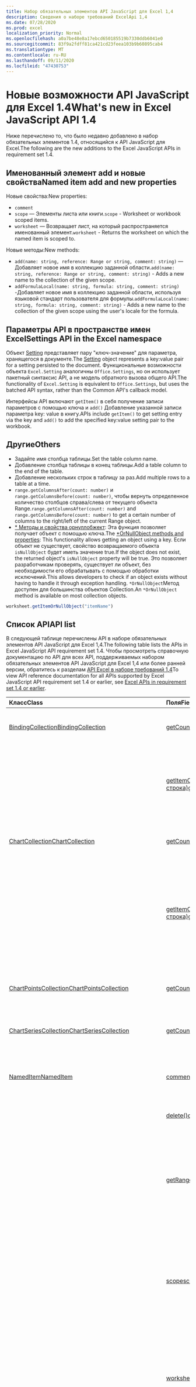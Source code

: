 ```yaml
---
title: Набор обязательных элементов API JavaScript для Excel 1,4
description: Сведения о наборе требований ExcelApi 1,4
ms.date: 07/28/2020
ms.prod: excel
localization_priority: Normal
ms.openlocfilehash: a0a7be48e8a17ebcd650185519b7330ddb6041e0
ms.sourcegitcommit: 83f9a2fdff81ca421cd23feea103b9b60895cab4
ms.translationtype: MT
ms.contentlocale: ru-RU
ms.lasthandoff: 09/11/2020
ms.locfileid: "47430753"
---
```

# <a name="whats-new-in-excel-javascript-api-14"></a><span data-ttu-id="5ce2d-103">Новые возможности API JavaScript для Excel 1.4</span><span class="sxs-lookup"><span data-stu-id="5ce2d-103">What's new in Excel JavaScript API 1.4</span></span>

<span data-ttu-id="5ce2d-104">Ниже перечислено то, что было недавно добавлено в набор обязательных элементов 1.4, относящийся к API JavaScript для Excel.</span><span class="sxs-lookup"><span data-stu-id="5ce2d-104">The following are the new additions to the Excel JavaScript APIs in requirement set 1.4.</span></span>

## <a name="named-item-add-and-new-properties"></a><span data-ttu-id="5ce2d-105">Именованный элемент add и новые свойства</span><span class="sxs-lookup"><span data-stu-id="5ce2d-105">Named item add and new properties</span></span>

<span data-ttu-id="5ce2d-106">Новые свойства:</span><span class="sxs-lookup"><span data-stu-id="5ce2d-106">New properties:</span></span>

* `comment`
* <span data-ttu-id="5ce2d-107">`scope` — Элементы листа или книги.</span><span class="sxs-lookup"><span data-stu-id="5ce2d-107">`scope` - Worksheet or workbook scoped items.</span></span>
* <span data-ttu-id="5ce2d-108">`worksheet` — Возвращает лист, на который распространяется именованный элемент.</span><span class="sxs-lookup"><span data-stu-id="5ce2d-108">`worksheet` - Returns the worksheet on which the named item is scoped to.</span></span>

<span data-ttu-id="5ce2d-109">Новые методы:</span><span class="sxs-lookup"><span data-stu-id="5ce2d-109">New methods:</span></span>

* <span data-ttu-id="5ce2d-110">`add(name: string, reference: Range or string, comment: string)` — Добавляет новое имя в коллекцию заданной области.</span><span class="sxs-lookup"><span data-stu-id="5ce2d-110">`add(name: string, reference: Range or string, comment: string)` - Adds a new name to the collection of the given scope.</span></span>
* <span data-ttu-id="5ce2d-111">`addFormulaLocal(name: string, formula: string, comment: string)` -Добавляет новое имя в коллекцию заданной области, используя языковой стандарт пользователя для формулы.</span><span class="sxs-lookup"><span data-stu-id="5ce2d-111">`addFormulaLocal(name: string, formula: string, comment: string)` - Adds a new name to the collection of the given scope using the user's locale for the formula.</span></span>

## <a name="settings-api-in-the-excel-namespace"></a><span data-ttu-id="5ce2d-112">Параметры API в пространстве имен Excel</span><span class="sxs-lookup"><span data-stu-id="5ce2d-112">Settings API in the Excel namespace</span></span>

<span data-ttu-id="5ce2d-113">Объект [Setting](/javascript/api/excel/excel.setting) представляет пару "ключ-значение" для параметра, хранящегося в документе.</span><span class="sxs-lookup"><span data-stu-id="5ce2d-113">The [Setting](/javascript/api/excel/excel.setting) object represents a key:value pair for a setting persisted to the document.</span></span> <span data-ttu-id="5ce2d-114">Функциональные возможности объекта `Excel.Setting` аналогичны `Office.Settings`, но он использует пакетный синтаксис API, а не модель обратного вызова общего API.</span><span class="sxs-lookup"><span data-stu-id="5ce2d-114">The functionality of `Excel.Setting` is equivalent to `Office.Settings`, but uses the batched API syntax, rather than the Common API's callback model.</span></span>

<span data-ttu-id="5ce2d-115">Интерфейсы API включают `getItem()` в себя получение записи параметров с помощью ключа и `add()` Добавление указанной записи параметра key: value в книгу.</span><span class="sxs-lookup"><span data-stu-id="5ce2d-115">APIs include `getItem()` to get setting entry via the key and `add()` to add the specified key:value setting pair to the workbook.</span></span>

## <a name="others"></a><span data-ttu-id="5ce2d-116">Другие</span><span class="sxs-lookup"><span data-stu-id="5ce2d-116">Others</span></span>

* <span data-ttu-id="5ce2d-117">Задайте имя столбца таблицы.</span><span class="sxs-lookup"><span data-stu-id="5ce2d-117">Set the table column name.</span></span>
* <span data-ttu-id="5ce2d-118">Добавление столбца таблицы в конец таблицы.</span><span class="sxs-lookup"><span data-stu-id="5ce2d-118">Add a table column to the end of the table.</span></span>
* <span data-ttu-id="5ce2d-119">Добавление нескольких строк в таблицу за раз.</span><span class="sxs-lookup"><span data-stu-id="5ce2d-119">Add multiple rows to a table at a time.</span></span>
* <span data-ttu-id="5ce2d-120">`range.getColumnsAfter(count: number)` и `range.getColumnsBefore(count: number)`, чтобы вернуть определенное количество столбцов справа/слева от текущего объекта Range.</span><span class="sxs-lookup"><span data-stu-id="5ce2d-120">`range.getColumnsAfter(count: number)` and `range.getColumnsBefore(count: number)` to get a certain number of columns to the right/left of the current Range object.</span></span>
* <span data-ttu-id="5ce2d-121">[ \* Методы и свойства орнуллобжект](../../develop/application-specific-api-model.md#ornullobject-methods-and-properties): Эта функция позволяет получает объект с помощью ключа.</span><span class="sxs-lookup"><span data-stu-id="5ce2d-121">The [\*OrNullObject methods and properties](../../develop/application-specific-api-model.md#ornullobject-methods-and-properties): This functionality allows getting an object using a key.</span></span> <span data-ttu-id="5ce2d-122">Если объект не существует, свойство возвращаемого объекта `isNullObject` будет иметь значение true.</span><span class="sxs-lookup"><span data-stu-id="5ce2d-122">If the object does not exist, the returned object's `isNullObject` property will be true.</span></span> <span data-ttu-id="5ce2d-123">Это позволяет разработчикам проверять, существует ли объект, без необходимости его обрабатывать с помощью обработки исключений.</span><span class="sxs-lookup"><span data-stu-id="5ce2d-123">This allows developers to check if an object exists without having to handle it through exception handling.</span></span> <span data-ttu-id="5ce2d-124">`*OrNullObject`Метод доступен для большинства объектов Collection.</span><span class="sxs-lookup"><span data-stu-id="5ce2d-124">An `*OrNullObject` method is available on most collection objects.</span></span>

```js
worksheet.getItemOrNullObject("itemName")
```

## <a name="api-list"></a><span data-ttu-id="5ce2d-125">Список API</span><span class="sxs-lookup"><span data-stu-id="5ce2d-125">API list</span></span>

<span data-ttu-id="5ce2d-126">В следующей таблице перечислены API в наборе обязательных элементов API JavaScript для Excel 1,4.</span><span class="sxs-lookup"><span data-stu-id="5ce2d-126">The following table lists the APIs in Excel JavaScript API requirement set 1.4.</span></span> <span data-ttu-id="5ce2d-127">Чтобы просмотреть справочную документацию по API для всех API, поддерживаемых набором обязательных элементов API JavaScript для Excel 1,4 или более ранней версии, обратитесь к разделам [API Excel в наборе требований 1,4](/javascript/api/excel?view=excel-js-1.4&preserve-view=true)</span><span class="sxs-lookup"><span data-stu-id="5ce2d-127">To view API reference documentation for all APIs supported by Excel JavaScript API requirement set 1.4 or earlier, see [Excel APIs in requirement set 1.4 or earlier](/javascript/api/excel?view=excel-js-1.4&preserve-view=true).</span></span>

| <span data-ttu-id="5ce2d-128">Класс</span><span class="sxs-lookup"><span data-stu-id="5ce2d-128">Class</span></span> | <span data-ttu-id="5ce2d-129">Поля</span><span class="sxs-lookup"><span data-stu-id="5ce2d-129">Fields</span></span> | <span data-ttu-id="5ce2d-130">Описание</span><span class="sxs-lookup"><span data-stu-id="5ce2d-130">Description</span></span> |
|:---|:---|:---|
|[<span data-ttu-id="5ce2d-131">BindingCollection</span><span class="sxs-lookup"><span data-stu-id="5ce2d-131">BindingCollection</span></span>](/javascript/api/excel/excel.bindingcollection)|[<span data-ttu-id="5ce2d-132">getCount()</span><span class="sxs-lookup"><span data-stu-id="5ce2d-132">getCount()</span></span>](/javascript/api/excel/excel.bindingcollection#getcount--)|<span data-ttu-id="5ce2d-133">Получает количество привязок в коллекции.</span><span class="sxs-lookup"><span data-stu-id="5ce2d-133">Gets the number of bindings in the collection.</span></span>|
||[<span data-ttu-id="5ce2d-134">getItemOrNullObject(id: строка)</span><span class="sxs-lookup"><span data-stu-id="5ce2d-134">getItemOrNullObject(id: string)</span></span>](/javascript/api/excel/excel.bindingcollection#getitemornullobject-id-)|<span data-ttu-id="5ce2d-135">Получает объект привязки по идентификатору.</span><span class="sxs-lookup"><span data-stu-id="5ce2d-135">Gets a binding object by ID.</span></span> <span data-ttu-id="5ce2d-136">Если объект привязки не существует, возвращает пустой объект.</span><span class="sxs-lookup"><span data-stu-id="5ce2d-136">If the binding object does not exist, will return a null object.</span></span>|
|[<span data-ttu-id="5ce2d-137">ChartCollection</span><span class="sxs-lookup"><span data-stu-id="5ce2d-137">ChartCollection</span></span>](/javascript/api/excel/excel.chartcollection)|[<span data-ttu-id="5ce2d-138">getCount()</span><span class="sxs-lookup"><span data-stu-id="5ce2d-138">getCount()</span></span>](/javascript/api/excel/excel.chartcollection#getcount--)|<span data-ttu-id="5ce2d-139">Возвращает количество диаграмм на листе.</span><span class="sxs-lookup"><span data-stu-id="5ce2d-139">Returns the number of charts in the worksheet.</span></span>|
||[<span data-ttu-id="5ce2d-140">getItemOrNullObject(имя: строка)</span><span class="sxs-lookup"><span data-stu-id="5ce2d-140">getItemOrNullObject(name: string)</span></span>](/javascript/api/excel/excel.chartcollection#getitemornullobject-name-)|<span data-ttu-id="5ce2d-141">Возвращает диаграмму по ее имени.</span><span class="sxs-lookup"><span data-stu-id="5ce2d-141">Gets a chart using its name.</span></span> <span data-ttu-id="5ce2d-142">Если одно и то же имя принадлежит нескольким диаграммам, будет возвращена первая из них.</span><span class="sxs-lookup"><span data-stu-id="5ce2d-142">If there are multiple charts with the same name, the first one will be returned.</span></span>|
|[<span data-ttu-id="5ce2d-143">ChartPointsCollection</span><span class="sxs-lookup"><span data-stu-id="5ce2d-143">ChartPointsCollection</span></span>](/javascript/api/excel/excel.chartpointscollection)|[<span data-ttu-id="5ce2d-144">getCount()</span><span class="sxs-lookup"><span data-stu-id="5ce2d-144">getCount()</span></span>](/javascript/api/excel/excel.chartpointscollection#getcount--)|<span data-ttu-id="5ce2d-145">Возвращает количество точек диаграммы в ряду.</span><span class="sxs-lookup"><span data-stu-id="5ce2d-145">Returns the number of chart points in the series.</span></span>|
|[<span data-ttu-id="5ce2d-146">ChartSeriesCollection</span><span class="sxs-lookup"><span data-stu-id="5ce2d-146">ChartSeriesCollection</span></span>](/javascript/api/excel/excel.chartseriescollection)|[<span data-ttu-id="5ce2d-147">getCount()</span><span class="sxs-lookup"><span data-stu-id="5ce2d-147">getCount()</span></span>](/javascript/api/excel/excel.chartseriescollection#getcount--)|<span data-ttu-id="5ce2d-148">Возвращает количество рядов в коллекции.</span><span class="sxs-lookup"><span data-stu-id="5ce2d-148">Returns the number of series in the collection.</span></span>|
|[<span data-ttu-id="5ce2d-149">NamedItem</span><span class="sxs-lookup"><span data-stu-id="5ce2d-149">NamedItem</span></span>](/javascript/api/excel/excel.nameditem)|[<span data-ttu-id="5ce2d-150">comment</span><span class="sxs-lookup"><span data-stu-id="5ce2d-150">comment</span></span>](/javascript/api/excel/excel.nameditem#comment)|<span data-ttu-id="5ce2d-151">Представляет примечание, связанное с этим именем.</span><span class="sxs-lookup"><span data-stu-id="5ce2d-151">Represents the comment associated with this name.</span></span>|
||[<span data-ttu-id="5ce2d-152">delete()</span><span class="sxs-lookup"><span data-stu-id="5ce2d-152">delete()</span></span>](/javascript/api/excel/excel.nameditem#delete--)|<span data-ttu-id="5ce2d-153">Удаляет заданное имя.</span><span class="sxs-lookup"><span data-stu-id="5ce2d-153">Deletes the given name.</span></span>|
||[<span data-ttu-id="5ce2d-154">getRangeOrNullObject()</span><span class="sxs-lookup"><span data-stu-id="5ce2d-154">getRangeOrNullObject()</span></span>](/javascript/api/excel/excel.nameditem#getrangeornullobject--)|<span data-ttu-id="5ce2d-155">Возвращает объект диапазона, связанный с именем.</span><span class="sxs-lookup"><span data-stu-id="5ce2d-155">Returns the range object that is associated with the name.</span></span> <span data-ttu-id="5ce2d-156">Возвращает пустой объект, если именованный элемент не является диапазоном.</span><span class="sxs-lookup"><span data-stu-id="5ce2d-156">Returns a null object if the named item's type is not a range.</span></span>|
||[<span data-ttu-id="5ce2d-157">scope</span><span class="sxs-lookup"><span data-stu-id="5ce2d-157">scope</span></span>](/javascript/api/excel/excel.nameditem#scope)|<span data-ttu-id="5ce2d-158">Указывает, относится ли имя к книге или определенному листу.</span><span class="sxs-lookup"><span data-stu-id="5ce2d-158">Indicates whether the name is scoped to the workbook or to a specific worksheet.</span></span> <span data-ttu-id="5ce2d-159">Возможные значения: лист, книга.</span><span class="sxs-lookup"><span data-stu-id="5ce2d-159">Possible values are: Worksheet, Workbook.</span></span> <span data-ttu-id="5ce2d-160">Только для чтения.</span><span class="sxs-lookup"><span data-stu-id="5ce2d-160">Read-only.</span></span>|
||[<span data-ttu-id="5ce2d-161">worksheet</span><span class="sxs-lookup"><span data-stu-id="5ce2d-161">worksheet</span></span>](/javascript/api/excel/excel.nameditem#worksheet)|<span data-ttu-id="5ce2d-162">Возвращает лист, к которому относится именованный элемент.</span><span class="sxs-lookup"><span data-stu-id="5ce2d-162">Returns the worksheet on which the named item is scoped to.</span></span> <span data-ttu-id="5ce2d-163">Выдает ошибку, если элемент находится в области действия книги.</span><span class="sxs-lookup"><span data-stu-id="5ce2d-163">Throws an error if the item is scoped to the workbook instead.</span></span>|
||[<span data-ttu-id="5ce2d-164">worksheetOrNullObject</span><span class="sxs-lookup"><span data-stu-id="5ce2d-164">worksheetOrNullObject</span></span>](/javascript/api/excel/excel.nameditem#worksheetornullobject)|<span data-ttu-id="5ce2d-165">Возвращает лист, к которому относится именованный элемент.</span><span class="sxs-lookup"><span data-stu-id="5ce2d-165">Returns the worksheet on which the named item is scoped to.</span></span> <span data-ttu-id="5ce2d-166">Возвращает пустой объект, если элемент относится к книге.</span><span class="sxs-lookup"><span data-stu-id="5ce2d-166">Returns a null object if the item is scoped to the workbook instead.</span></span>|
|[<span data-ttu-id="5ce2d-167">NamedItemCollection</span><span class="sxs-lookup"><span data-stu-id="5ce2d-167">NamedItemCollection</span></span>](/javascript/api/excel/excel.nameditemcollection)|[<span data-ttu-id="5ce2d-168">Add (имя: строка, ссылка: \| строка диапазона, комментарий?: строка)</span><span class="sxs-lookup"><span data-stu-id="5ce2d-168">add(name: string, reference: Range \| string, comment?: string)</span></span>](/javascript/api/excel/excel.nameditemcollection#add-name--reference--comment-)|<span data-ttu-id="5ce2d-169">Добавляет новое имя в определенную коллекцию.</span><span class="sxs-lookup"><span data-stu-id="5ce2d-169">Adds a new name to the collection of the given scope.</span></span>|
||[<span data-ttu-id="5ce2d-170">addFormulaLocal (имя: строка, формула: строка, Примечание?: строка)</span><span class="sxs-lookup"><span data-stu-id="5ce2d-170">addFormulaLocal(name: string, formula: string, comment?: string)</span></span>](/javascript/api/excel/excel.nameditemcollection#addformulalocal-name--formula--comment-)|<span data-ttu-id="5ce2d-171">Добавляет новое имя в определенную коллекцию, используя языковой стандарт пользователя для формулы.</span><span class="sxs-lookup"><span data-stu-id="5ce2d-171">Adds a new name to the collection of the given scope using the user's locale for the formula.</span></span>|
||[<span data-ttu-id="5ce2d-172">getCount()</span><span class="sxs-lookup"><span data-stu-id="5ce2d-172">getCount()</span></span>](/javascript/api/excel/excel.nameditemcollection#getcount--)|<span data-ttu-id="5ce2d-173">Получает количество именованных элементов в коллекции.</span><span class="sxs-lookup"><span data-stu-id="5ce2d-173">Gets the number of named items in the collection.</span></span>|
||[<span data-ttu-id="5ce2d-174">getItemOrNullObject(имя: строка)</span><span class="sxs-lookup"><span data-stu-id="5ce2d-174">getItemOrNullObject(name: string)</span></span>](/javascript/api/excel/excel.nameditemcollection#getitemornullobject-name-)|<span data-ttu-id="5ce2d-175">Возвращает объект NamedItem, используя его имя.</span><span class="sxs-lookup"><span data-stu-id="5ce2d-175">Gets a NamedItem object using its name.</span></span> <span data-ttu-id="5ce2d-176">Если объект nameditem не существует, возвращает пустой объект.</span><span class="sxs-lookup"><span data-stu-id="5ce2d-176">If the nameditem object does not exist, will return a null object.</span></span>|
|[<span data-ttu-id="5ce2d-177">PivotTableCollection</span><span class="sxs-lookup"><span data-stu-id="5ce2d-177">PivotTableCollection</span></span>](/javascript/api/excel/excel.pivottablecollection)|[<span data-ttu-id="5ce2d-178">getCount()</span><span class="sxs-lookup"><span data-stu-id="5ce2d-178">getCount()</span></span>](/javascript/api/excel/excel.pivottablecollection#getcount--)|<span data-ttu-id="5ce2d-179">Получает количество сводных таблиц в коллекции.</span><span class="sxs-lookup"><span data-stu-id="5ce2d-179">Gets the number of pivot tables in the collection.</span></span>|
||[<span data-ttu-id="5ce2d-180">getItemOrNullObject(имя: строка)</span><span class="sxs-lookup"><span data-stu-id="5ce2d-180">getItemOrNullObject(name: string)</span></span>](/javascript/api/excel/excel.pivottablecollection#getitemornullobject-name-)|<span data-ttu-id="5ce2d-181">Получает сводную таблицу по имени.</span><span class="sxs-lookup"><span data-stu-id="5ce2d-181">Gets a PivotTable by name.</span></span> <span data-ttu-id="5ce2d-182">Если сводная таблица не существует, возвращает пустой объект.</span><span class="sxs-lookup"><span data-stu-id="5ce2d-182">If the PivotTable does not exist, will return a null object.</span></span>|
|[<span data-ttu-id="5ce2d-183">Range</span><span class="sxs-lookup"><span data-stu-id="5ce2d-183">Range</span></span>](/javascript/api/excel/excel.range)|[<span data-ttu-id="5ce2d-184">getIntersectionOrNullObject (anotherRange: \| строка Range)</span><span class="sxs-lookup"><span data-stu-id="5ce2d-184">getIntersectionOrNullObject(anotherRange: Range \| string)</span></span>](/javascript/api/excel/excel.range#getintersectionornullobject-anotherrange-)|<span data-ttu-id="5ce2d-185">Возвращает объект диапазона, представляющий прямоугольное пересечение заданных диапазонов.</span><span class="sxs-lookup"><span data-stu-id="5ce2d-185">Gets the range object that represents the rectangular intersection of the given ranges.</span></span> <span data-ttu-id="5ce2d-186">Если пересечение не найдено, возвращает пустой объект.</span><span class="sxs-lookup"><span data-stu-id="5ce2d-186">If no intersection is found, will return a null object.</span></span>|
||[<span data-ttu-id="5ce2d-187">getUsedRangeOrNullObject (valuesOnly?: Boolean)</span><span class="sxs-lookup"><span data-stu-id="5ce2d-187">getUsedRangeOrNullObject(valuesOnly?: boolean)</span></span>](/javascript/api/excel/excel.range#getusedrangeornullobject-valuesonly-)|<span data-ttu-id="5ce2d-p113">Возвращает используемый диапазон заданного объекта диапазона. Если в диапазоне нет используемых ячеек, эта функция возвращает пустой объект.</span><span class="sxs-lookup"><span data-stu-id="5ce2d-p113">Returns the used range of the given range object. If there are no used cells within the range, this function will return a null object.</span></span>|
|[<span data-ttu-id="5ce2d-190">RangeViewCollection</span><span class="sxs-lookup"><span data-stu-id="5ce2d-190">RangeViewCollection</span></span>](/javascript/api/excel/excel.rangeviewcollection)|[<span data-ttu-id="5ce2d-191">getCount()</span><span class="sxs-lookup"><span data-stu-id="5ce2d-191">getCount()</span></span>](/javascript/api/excel/excel.rangeviewcollection#getcount--)|<span data-ttu-id="5ce2d-192">Получает количество объектов RangeView в коллекции.</span><span class="sxs-lookup"><span data-stu-id="5ce2d-192">Gets the number of RangeView objects in the collection.</span></span>|
|[<span data-ttu-id="5ce2d-193">Параметр</span><span class="sxs-lookup"><span data-stu-id="5ce2d-193">Setting</span></span>](/javascript/api/excel/excel.setting)|[<span data-ttu-id="5ce2d-194">delete()</span><span class="sxs-lookup"><span data-stu-id="5ce2d-194">delete()</span></span>](/javascript/api/excel/excel.setting#delete--)|<span data-ttu-id="5ce2d-195">Удаляет параметр.</span><span class="sxs-lookup"><span data-stu-id="5ce2d-195">Deletes the setting.</span></span>|
||[<span data-ttu-id="5ce2d-196">key</span><span class="sxs-lookup"><span data-stu-id="5ce2d-196">key</span></span>](/javascript/api/excel/excel.setting#key)|<span data-ttu-id="5ce2d-197">Возвращает ключ, представляющий идентификатор setting.</span><span class="sxs-lookup"><span data-stu-id="5ce2d-197">Returns the key that represents the id of the Setting.</span></span> <span data-ttu-id="5ce2d-198">Только для чтения.</span><span class="sxs-lookup"><span data-stu-id="5ce2d-198">Read-only.</span></span>|
||[<span data-ttu-id="5ce2d-199">value</span><span class="sxs-lookup"><span data-stu-id="5ce2d-199">value</span></span>](/javascript/api/excel/excel.setting#value)|<span data-ttu-id="5ce2d-200">Представляет значение, сохраненное для этого параметра.</span><span class="sxs-lookup"><span data-stu-id="5ce2d-200">Represents the value stored for this setting.</span></span>|
|[<span data-ttu-id="5ce2d-201">SettingCollection</span><span class="sxs-lookup"><span data-stu-id="5ce2d-201">SettingCollection</span></span>](/javascript/api/excel/excel.settingcollection)|[<span data-ttu-id="5ce2d-202">Add (ключ: строка, значение: строка \| Number \| Boolean \| \| массив дат <any> \| Any)</span><span class="sxs-lookup"><span data-stu-id="5ce2d-202">add(key: string, value: string \| number \| boolean \| Date \| Array<any> \| any)</span></span>](/javascript/api/excel/excel.settingcollection#add-key--value-)|<span data-ttu-id="5ce2d-203">Задает или добавляет указанный параметр в книгу.</span><span class="sxs-lookup"><span data-stu-id="5ce2d-203">Sets or adds the specified setting to the workbook.</span></span>|
||[<span data-ttu-id="5ce2d-204">getCount()</span><span class="sxs-lookup"><span data-stu-id="5ce2d-204">getCount()</span></span>](/javascript/api/excel/excel.settingcollection#getcount--)|<span data-ttu-id="5ce2d-205">Получает количество параметров в коллекции.</span><span class="sxs-lookup"><span data-stu-id="5ce2d-205">Gets the number of Settings in the collection.</span></span>|
||[<span data-ttu-id="5ce2d-206">getItem(key: string)</span><span class="sxs-lookup"><span data-stu-id="5ce2d-206">getItem(key: string)</span></span>](/javascript/api/excel/excel.settingcollection#getitem-key-)|<span data-ttu-id="5ce2d-207">Получает запись Setting по ключу.</span><span class="sxs-lookup"><span data-stu-id="5ce2d-207">Gets a Setting entry via the key.</span></span>|
||[<span data-ttu-id="5ce2d-208">getItemOrNullObject(key: string)</span><span class="sxs-lookup"><span data-stu-id="5ce2d-208">getItemOrNullObject(key: string)</span></span>](/javascript/api/excel/excel.settingcollection#getitemornullobject-key-)|<span data-ttu-id="5ce2d-209">Возвращает объект Setting по ключу.</span><span class="sxs-lookup"><span data-stu-id="5ce2d-209">Gets a Setting entry via the key.</span></span> <span data-ttu-id="5ce2d-210">Если параметр не существует, возвращает пустой объект.</span><span class="sxs-lookup"><span data-stu-id="5ce2d-210">If the Setting does not exist, will return a null object.</span></span>|
||[<span data-ttu-id="5ce2d-211">items</span><span class="sxs-lookup"><span data-stu-id="5ce2d-211">items</span></span>](/javascript/api/excel/excel.settingcollection#items)|<span data-ttu-id="5ce2d-212">Получает загруженные дочерние элементы в этой коллекции.</span><span class="sxs-lookup"><span data-stu-id="5ce2d-212">Gets the loaded child items in this collection.</span></span>|
||[<span data-ttu-id="5ce2d-213">onSettingsChanged</span><span class="sxs-lookup"><span data-stu-id="5ce2d-213">onSettingsChanged</span></span>](/javascript/api/excel/excel.settingcollection#onsettingschanged)|<span data-ttu-id="5ce2d-214">Возникает при изменении параметров в документе.</span><span class="sxs-lookup"><span data-stu-id="5ce2d-214">Occurs when the Settings in the document are changed.</span></span>|
|[<span data-ttu-id="5ce2d-215">SettingsChangedEventArgs</span><span class="sxs-lookup"><span data-stu-id="5ce2d-215">SettingsChangedEventArgs</span></span>](/javascript/api/excel/excel.settingschangedeventargs)|[<span data-ttu-id="5ce2d-216">settings</span><span class="sxs-lookup"><span data-stu-id="5ce2d-216">settings</span></span>](/javascript/api/excel/excel.settingschangedeventargs#settings)|<span data-ttu-id="5ce2d-217">Получает объект Setting, представляющий привязку, которая вызвала событие SettingsChanged.</span><span class="sxs-lookup"><span data-stu-id="5ce2d-217">Gets the Setting object that represents the binding that raised the SettingsChanged event</span></span>|
|[<span data-ttu-id="5ce2d-218">TableCollection</span><span class="sxs-lookup"><span data-stu-id="5ce2d-218">TableCollection</span></span>](/javascript/api/excel/excel.tablecollection)|[<span data-ttu-id="5ce2d-219">getCount()</span><span class="sxs-lookup"><span data-stu-id="5ce2d-219">getCount()</span></span>](/javascript/api/excel/excel.tablecollection#getcount--)|<span data-ttu-id="5ce2d-220">Получает количество таблиц в коллекции.</span><span class="sxs-lookup"><span data-stu-id="5ce2d-220">Gets the number of tables in the collection.</span></span>|
||[<span data-ttu-id="5ce2d-221">getItemOrNullObject(key: string)</span><span class="sxs-lookup"><span data-stu-id="5ce2d-221">getItemOrNullObject(key: string)</span></span>](/javascript/api/excel/excel.tablecollection#getitemornullobject-key-)|<span data-ttu-id="5ce2d-222">Получает таблицу по имени или ИД.</span><span class="sxs-lookup"><span data-stu-id="5ce2d-222">Gets a table by Name or ID.</span></span> <span data-ttu-id="5ce2d-223">Если таблица не существует, возвращает пустой объект.</span><span class="sxs-lookup"><span data-stu-id="5ce2d-223">If the table does not exist, will return a null object.</span></span>|
|[<span data-ttu-id="5ce2d-224">TableColumnCollection</span><span class="sxs-lookup"><span data-stu-id="5ce2d-224">TableColumnCollection</span></span>](/javascript/api/excel/excel.tablecolumncollection)|[<span data-ttu-id="5ce2d-225">getCount()</span><span class="sxs-lookup"><span data-stu-id="5ce2d-225">getCount()</span></span>](/javascript/api/excel/excel.tablecolumncollection#getcount--)|<span data-ttu-id="5ce2d-226">Получает количество столбцов в таблице.</span><span class="sxs-lookup"><span data-stu-id="5ce2d-226">Gets the number of columns in the table.</span></span>|
||[<span data-ttu-id="5ce2d-227">getItemOrNullObject (Key: номер \| строки)</span><span class="sxs-lookup"><span data-stu-id="5ce2d-227">getItemOrNullObject(key: number \| string)</span></span>](/javascript/api/excel/excel.tablecolumncollection#getitemornullobject-key-)|<span data-ttu-id="5ce2d-228">Возвращает объект столбца по имени или ИД.</span><span class="sxs-lookup"><span data-stu-id="5ce2d-228">Gets a column object by Name or ID.</span></span> <span data-ttu-id="5ce2d-229">Если столбец не существует, возвращает пустой объект.</span><span class="sxs-lookup"><span data-stu-id="5ce2d-229">If the column does not exist, will return a null object.</span></span>|
|[<span data-ttu-id="5ce2d-230">TableRowCollection</span><span class="sxs-lookup"><span data-stu-id="5ce2d-230">TableRowCollection</span></span>](/javascript/api/excel/excel.tablerowcollection)|[<span data-ttu-id="5ce2d-231">getCount()</span><span class="sxs-lookup"><span data-stu-id="5ce2d-231">getCount()</span></span>](/javascript/api/excel/excel.tablerowcollection#getcount--)|<span data-ttu-id="5ce2d-232">Получает количество строк в таблице.</span><span class="sxs-lookup"><span data-stu-id="5ce2d-232">Gets the number of rows in the table.</span></span>|
|[<span data-ttu-id="5ce2d-233">Workbook</span><span class="sxs-lookup"><span data-stu-id="5ce2d-233">Workbook</span></span>](/javascript/api/excel/excel.workbook)|[<span data-ttu-id="5ce2d-234">settings</span><span class="sxs-lookup"><span data-stu-id="5ce2d-234">settings</span></span>](/javascript/api/excel/excel.workbook#settings)|<span data-ttu-id="5ce2d-235">Представляет коллекцию параметров, сопоставленных с книгой.</span><span class="sxs-lookup"><span data-stu-id="5ce2d-235">Represents a collection of Settings associated with the workbook.</span></span> <span data-ttu-id="5ce2d-236">Только для чтения.</span><span class="sxs-lookup"><span data-stu-id="5ce2d-236">Read-only.</span></span>|
|[<span data-ttu-id="5ce2d-237">Worksheet</span><span class="sxs-lookup"><span data-stu-id="5ce2d-237">Worksheet</span></span>](/javascript/api/excel/excel.worksheet)|[<span data-ttu-id="5ce2d-238">getUsedRangeOrNullObject (valuesOnly?: Boolean)</span><span class="sxs-lookup"><span data-stu-id="5ce2d-238">getUsedRangeOrNullObject(valuesOnly?: boolean)</span></span>](/javascript/api/excel/excel.worksheet#getusedrangeornullobject-valuesonly-)|<span data-ttu-id="5ce2d-p119">Используемый диапазон — это наименьший диапазон, включающий в себя все ячейки, которые содержат значение или форматирование. Если весь лист пустой, эта функция возвращает пустой объект.</span><span class="sxs-lookup"><span data-stu-id="5ce2d-p119">The used range is the smallest range that encompasses any cells that have a value or formatting assigned to them. If the entire worksheet is blank, this function will return a null object.</span></span>|
||[<span data-ttu-id="5ce2d-241">names</span><span class="sxs-lookup"><span data-stu-id="5ce2d-241">names</span></span>](/javascript/api/excel/excel.worksheet#names)|<span data-ttu-id="5ce2d-242">Коллекция имен, относящих к текущему листу.</span><span class="sxs-lookup"><span data-stu-id="5ce2d-242">Collection of names scoped to the current worksheet.</span></span> <span data-ttu-id="5ce2d-243">Только для чтения.</span><span class="sxs-lookup"><span data-stu-id="5ce2d-243">Read-only.</span></span>|
|[<span data-ttu-id="5ce2d-244">WorksheetCollection</span><span class="sxs-lookup"><span data-stu-id="5ce2d-244">WorksheetCollection</span></span>](/javascript/api/excel/excel.worksheetcollection)|[<span data-ttu-id="5ce2d-245">NOCOUNT (visibleOnly?: Boolean)</span><span class="sxs-lookup"><span data-stu-id="5ce2d-245">getCount(visibleOnly?: boolean)</span></span>](/javascript/api/excel/excel.worksheetcollection#getcount-visibleonly-)|<span data-ttu-id="5ce2d-246">Получает количество листов в коллекции.</span><span class="sxs-lookup"><span data-stu-id="5ce2d-246">Gets the number of worksheets in the collection.</span></span>|
||[<span data-ttu-id="5ce2d-247">getItemOrNullObject(key: string)</span><span class="sxs-lookup"><span data-stu-id="5ce2d-247">getItemOrNullObject(key: string)</span></span>](/javascript/api/excel/excel.worksheetcollection#getitemornullobject-key-)|<span data-ttu-id="5ce2d-248">Получает объект листа по его имени или ИД.</span><span class="sxs-lookup"><span data-stu-id="5ce2d-248">Gets a worksheet object using its Name or ID.</span></span> <span data-ttu-id="5ce2d-249">Если лист не существует, возвращает пустой объект.</span><span class="sxs-lookup"><span data-stu-id="5ce2d-249">If the worksheet does not exist, will return a null object.</span></span>|

## <a name="see-also"></a><span data-ttu-id="5ce2d-250">См. также</span><span class="sxs-lookup"><span data-stu-id="5ce2d-250">See also</span></span>

- [<span data-ttu-id="5ce2d-251">Справочная документация по API JavaScript для Excel</span><span class="sxs-lookup"><span data-stu-id="5ce2d-251">Excel JavaScript API Reference Documentation</span></span>](/javascript/api/excel?view=excel-js-1.4&preserve-view=true)
- [<span data-ttu-id="5ce2d-252">Наборы обязательных элементов API JavaScript для Excel</span><span class="sxs-lookup"><span data-stu-id="5ce2d-252">Excel JavaScript API requirement sets</span></span>](./excel-api-requirement-sets.md)
